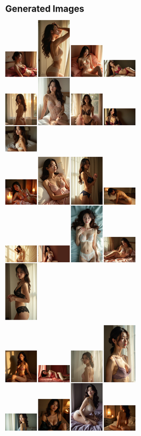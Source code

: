 # Generated Images



<img src="2025_07_22_01.webp" width="100"/> <img src="2025_07_22_02.webp" width="100"/> <img src="2025_07_22_03.webp" width="100"/> <img src="2025_07_22_04.webp" width="100"/> <img src="2025_07_22_05.webp" width="100"/> <img src="2025_07_22_06.webp" width="100"/> <img src="2025_07_22_07.webp" width="100"/> <img src="2025_07_22_08.webp" width="100"/> <img src="2025_07_22_09.webp" width="100"/>

<img src="2025_07_22_10.webp" width="100"/> <img src="2025_07_22_11.webp" width="100"/> <img src="2025_07_22_12.webp" width="100"/> <img src="2025_07_22_13.webp" width="100"/> <img src="2025_07_22_14.webp" width="100"/> <img src="2025_07_22_15.webp" width="100"/> <img src="2025_07_22_16.webp" width="100"/> <img src="2025_07_22_17.webp" width="100"/> <img src="2025_07_22_18.webp" width="100"/>

<img src="2025_07_22_19.webp" width="100"/> <img src="2025_07_22_20.webp" width="100"/> <img src="2025_07_22_21.webp" width="100"/> <img src="2025_07_22_22.webp" width="100"/> <img src="2025_07_22_23.webp" width="100"/> <img src="2025_07_22_24.webp" width="100"/> <img src="2025_07_22_25.webp" width="100"/> <img src="2025_07_22_26.webp" width="100"/>